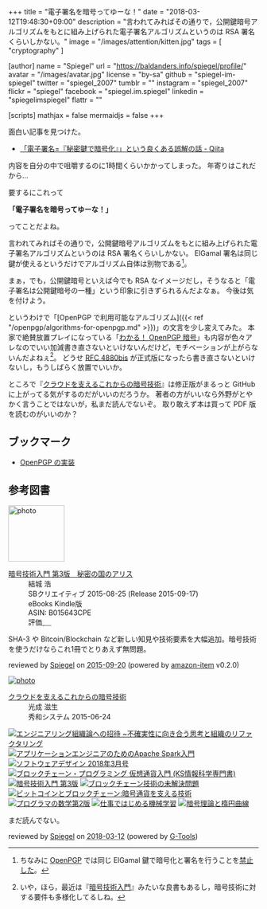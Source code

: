 +++
title = "電子署名を暗号ってゆーな！"
date = "2018-03-12T19:48:30+09:00"
description = "言われてみればその通りで，公開鍵暗号アルゴリズムをもとに組み上げられた電子署名アルゴリズムというのは RSA 署名くらいしかない。"
image = "/images/attention/kitten.jpg"
tags = [ "cryptography" ]

[author]
  name      = "Spiegel"
  url       = "https://baldanders.info/spiegel/profile/"
  avatar    = "/images/avatar.jpg"
  license   = "by-sa"
  github    = "spiegel-im-spiegel"
  twitter   = "spiegel_2007"
  tumblr    = ""
  instagram = "spiegel_2007"
  flickr    = "spiegel"
  facebook  = "spiegel.im.spiegel"
  linkedin  = "spiegelimspiegel"
  flattr    = ""

[scripts]
  mathjax = false
  mermaidjs = false
+++

面白い記事を見つけた。

- [「電子署名=『秘密鍵で暗号化』」という良くある誤解の話 - Qiita](https://qiita.com/angel_p_57/items/d7ffb9ec13b4dde3357d)

内容を自分の中で咀嚼するのに1時間くらいかかってしまった。
年寄りはこれだから...

要するにこれって

**「電子署名を暗号ってゆーな！」**

ってことだよね。

言われてみればその通りで，公開鍵暗号アルゴリズムをもとに組み上げられた電子署名アルゴリズムというのは RSA 署名くらいしかない。
ElGamal 署名は同じ鍵が使えるというだけでアルゴリズム自体は別物である[^elg1]。

[^elg1]: ちなみに [OpenPGP] では同じ ElGamal 鍵で暗号化と署名を行うことを[禁止した](https://lists.gnupg.org/pipermail/gnupg-users/2003-November/020772.html)。

まぁ，でも，公開鍵暗号といえば今でも RSA なイメージだし，そうなると「電子署名は公開鍵暗号の一種」という印象に引きずられるんだよなぁ。
今後は気を付けよう。

というわけで「[OpenPGP で利用可能なアルゴリズム]({{< ref "/openpgp/algorithms-for-openpgp.md" >}})」の文言を少し変えてみた。
本家で絶賛放置プレイになっている「[わかる！ OpenPGP 暗号](https://baldanders.info/spiegel/archive/pgpdump/openpgp.shtml)」も内容が色々アレなのでいい加減書き直さないといけないんだけど，モチベーションが上がらないんだよねぇ[^openpgp1]。
どうせ [RFC 4880bis] が正式版になったら書き直さないといけないし，もうしばらく放置でいいか。

[^openpgp1]: いや，ほら，最近は『[暗号技術入門](https://www.amazon.co.jp/exec/obidos/ASIN/B015643CPE/baldandersinf-22/)』みたいな良書もあるし，暗号技術に対する要件も多様化してるしね。

ところで『[クラウドを支えるこれからの暗号技術](http://herumi.github.io/ango/)』は修正版がまるっと GitHub に上がってる気がするのだがいいのだろうか。
著者の方がいいなら外野がとやかく言うことではないが，私まだ読んでないぞ。
取り敢えず本は買って PDF 版を読むのがいいのか？

[OpenPGP]: http://openpgp.org/
[RFC 4880bis]: https://datatracker.ietf.org/doc/draft-ietf-openpgp-rfc4880bis/ "draft-ietf-openpgp-rfc4880bis - OpenPGP Message Format"

## ブックマーク

- [OpenPGP の実装](/openpgp/)

## 参考図書

<div class="hreview">
  <div class="photo"><a class="item url" href="https://www.amazon.co.jp/%E6%9A%97%E5%8F%B7%E6%8A%80%E8%A1%93%E5%85%A5%E9%96%80-%E7%AC%AC3%E7%89%88-%E7%A7%98%E5%AF%86%E3%81%AE%E5%9B%BD%E3%81%AE%E3%82%A2%E3%83%AA%E3%82%B9-%E7%B5%90%E5%9F%8E-%E6%B5%A9-ebook/dp/B015643CPE?SubscriptionId=AKIAJYVUJ3DMTLAECTHA&tag=baldandersinf-22&linkCode=xm2&camp=2025&creative=165953&creativeASIN=B015643CPE"><img src="https://images-fe.ssl-images-amazon.com/images/I/51t6yHHVwEL._SL160_.jpg" width="113" alt="photo"></a></div>
  <dl class="fn">
    <dt><a href="https://www.amazon.co.jp/%E6%9A%97%E5%8F%B7%E6%8A%80%E8%A1%93%E5%85%A5%E9%96%80-%E7%AC%AC3%E7%89%88-%E7%A7%98%E5%AF%86%E3%81%AE%E5%9B%BD%E3%81%AE%E3%82%A2%E3%83%AA%E3%82%B9-%E7%B5%90%E5%9F%8E-%E6%B5%A9-ebook/dp/B015643CPE?SubscriptionId=AKIAJYVUJ3DMTLAECTHA&tag=baldandersinf-22&linkCode=xm2&camp=2025&creative=165953&creativeASIN=B015643CPE">暗号技術入門 第3版　秘密の国のアリス</a></dt>
	<dd>結城 浩</dd>
    <dd>SBクリエイティブ 2015-08-25 (Release 2015-09-17)</dd>
    <dd>eBooks Kindle版</dd>
    <dd>ASIN: B015643CPE</dd>
    <dd>評価<abbr class="rating fa-sm" title="5">&nbsp;<i class="fas fa-star"></i>&nbsp;<i class="fas fa-star"></i>&nbsp;<i class="fas fa-star"></i>&nbsp;<i class="fas fa-star"></i>&nbsp;<i class="fas fa-star"></i></abbr></dd>
  </dl>
  <p class="description">SHA-3 や Bitcoin/Blockchain など新しい知見や技術要素を大幅追加。暗号技術を使うだけならこれ1冊でとりあえず無問題。</p>
  <p class="powered-by" >reviewed by <a href='#maker' class='reviewer'>Spiegel</a> on <abbr class="dtreviewed" title="2015-09-20">2015-09-20</abbr> (powered by <a href="https://github.com/spiegel-im-spiegel/amazon-item" >amazon-item</a> v0.2.0)</p>
</div>

<div class="hreview" ><a class="item url" href="https://www.amazon.co.jp/exec/obidos/ASIN/479804413X/baldandersinf-22/"><img src="https://images-fe.ssl-images-amazon.com/images/I/41ZOQaZu0SL._SL160_.jpg" alt="photo" class="photo"  /></a><dl ><dt class="fn"><a class="item url" href="https://www.amazon.co.jp/exec/obidos/ASIN/479804413X/baldandersinf-22/">クラウドを支えるこれからの暗号技術</a></dt><dd>光成 滋生 </dd><dd>秀和システム 2015-06-24</dd></dl><p class="similar"><a href="https://www.amazon.co.jp/exec/obidos/ASIN/4774196053/baldandersinf-22/" target="_blank"><img src="https://images-fe.ssl-images-amazon.com/images/P/4774196053.09._SCTHUMBZZZ_.jpg"  alt="エンジニアリング組織論への招待 ~不確実性に向き合う思考と組織のリファクタリング"  /></a> <a href="https://www.amazon.co.jp/exec/obidos/ASIN/4798053775/baldandersinf-22/" target="_blank"><img src="https://images-fe.ssl-images-amazon.com/images/P/4798053775.09._SCTHUMBZZZ_.jpg"  alt="アプリケーションエンジニアのためのApache Spark入門"  /></a> <a href="https://www.amazon.co.jp/exec/obidos/ASIN/B0788XWJQX/baldandersinf-22/" target="_blank"><img src="https://images-fe.ssl-images-amazon.com/images/P/B0788XWJQX.09._SCTHUMBZZZ_.jpg"  alt="ソフトウェアデザイン 2018年3月号"  /></a> <a href="https://www.amazon.co.jp/exec/obidos/ASIN/4061538314/baldandersinf-22/" target="_blank"><img src="https://images-fe.ssl-images-amazon.com/images/P/4061538314.09._SCTHUMBZZZ_.jpg"  alt="ブロックチェーン・プログラミング 仮想通貨入門 (KS情報科学専門書)"  /></a> <a href="https://www.amazon.co.jp/exec/obidos/ASIN/4797382228/baldandersinf-22/" target="_blank"><img src="https://images-fe.ssl-images-amazon.com/images/P/4797382228.09._SCTHUMBZZZ_.jpg"  alt="暗号技術入門 第3版"  /></a> <a href="https://www.amazon.co.jp/exec/obidos/ASIN/4822258424/baldandersinf-22/" target="_blank"><img src="https://images-fe.ssl-images-amazon.com/images/P/4822258424.09._SCTHUMBZZZ_.jpg"  alt="ブロックチェーン技術の未解決問題"  /></a> <a href="https://www.amazon.co.jp/exec/obidos/ASIN/4757103670/baldandersinf-22/" target="_blank"><img src="https://images-fe.ssl-images-amazon.com/images/P/4757103670.09._SCTHUMBZZZ_.jpg"  alt="ビットコインとブロックチェーン:暗号通貨を支える技術"  /></a> <a href="https://www.amazon.co.jp/exec/obidos/ASIN/4797395451/baldandersinf-22/" target="_blank"><img src="https://images-fe.ssl-images-amazon.com/images/P/4797395451.09._SCTHUMBZZZ_.jpg"  alt="プログラマの数学第2版"  /></a> <a href="https://www.amazon.co.jp/exec/obidos/ASIN/4873118255/baldandersinf-22/" target="_blank"><img src="https://images-fe.ssl-images-amazon.com/images/P/4873118255.09._SCTHUMBZZZ_.jpg"  alt="仕事ではじめる機械学習"  /></a> <a href="https://www.amazon.co.jp/exec/obidos/ASIN/4627847513/baldandersinf-22/" target="_blank"><img src="https://images-fe.ssl-images-amazon.com/images/P/4627847513.09._SCTHUMBZZZ_.jpg"  alt="暗号理論と楕円曲線"  /></a> </p>
<p class="description">まだ読んでない。</p>
<p class="gtools" >reviewed by <a href='#maker' class='reviewer'>Spiegel</a> on <abbr class="dtreviewed" title="2018-03-12">2018-03-12</abbr> (powered by <a href="http://www.goodpic.com/mt/aws/index.html" >G-Tools</a>)</p>
</div>
